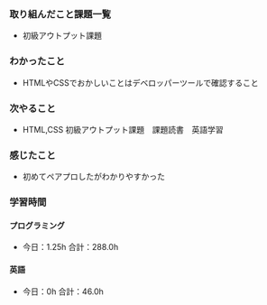 ### 取り組んだこと課題一覧
- 初級アウトプット課題
### わかったこと
- HTMLやCSSでおかしいことはデベロッパーツールで確認すること
### 次やること
- HTML,CSS 初級アウトプット課題　課題読書　英語学習
### 感じたこと
- 初めてペアプロしたがわかりやすかった
### 学習時間
#### プログラミング
- 今日：1.25h 合計：288.0h
#### 英語
- 今日：0h 合計：46.0h